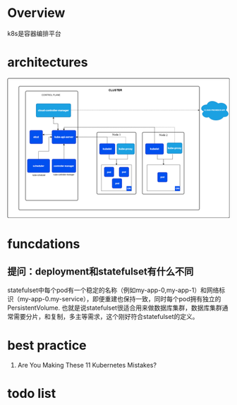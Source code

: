 # Overview
k8s是容器编排平台

# architectures
![架构](image.png)

# funcdations
## 提问：deployment和statefulset有什么不同
statefulset中每个pod有一个稳定的名称（例如my-app-0,my-app-1）和网络标识（my-app-0.my-service），即便重建也保持一致，同时每个pod拥有独立的PersistentVolume. 也就是说statefulset很适合用来做数据库集群，数据库集群通常需要分片，和复制，多主等需求，这个刚好符合statefulset的定义。


# best practice
1. Are You Making These 11 Kubernetes Mistakes?


# todo list
